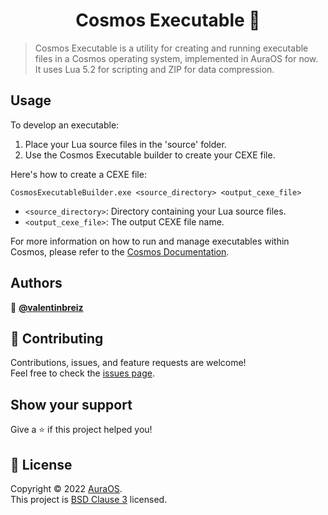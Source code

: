 <h1 align="center">Cosmos Executable 🌌</h1>

> Cosmos Executable is a utility for creating and running executable files in a Cosmos operating system, implemented in AuraOS for now. It uses Lua 5.2 for scripting and ZIP for data compression.

## Usage

To develop an executable:

1. Place your Lua source files in the 'source' folder.
2. Use the Cosmos Executable builder to create your CEXE file.

Here's how to create a CEXE file:

```
CosmosExecutableBuilder.exe <source_directory> <output_cexe_file>
```

- `<source_directory>`: Directory containing your Lua source files.
- `<output_cexe_file>`: The output CEXE file name.

For more information on how to run and manage executables within Cosmos, please refer to the [Cosmos Documentation](https://cosmosos.github.io/).

## Authors

👤 **[@valentinbreiz](https://github.com/valentinbreiz)**

## 🤝 Contributing

Contributions, issues, and feature requests are welcome!<br />Feel free to check the [issues page](https://github.com/aura-systems/CosmosExecutable/issues). 

## Show your support

Give a ⭐️ if this project helped you!

## 📝 License

Copyright © 2022 [AuraOS](https://github.com/aura-systems).<br />
This project is [BSD Clause 3](https://github.com/aura-systems/CosmosExecutable/blob/main/LICENSE.txt) licensed.
